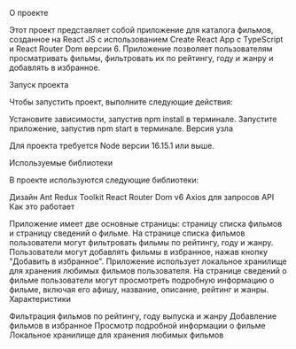 О проекте

Этот проект представляет собой приложение для каталога фильмов, созданное на React JS с использованием Create React App с TypeScript и React Router Dom версии 6. Приложение позволяет пользователям просматривать фильмы, фильтровать их по рейтингу, году и жанру и добавлять в избранное.

Запуск проекта

Чтобы запустить проект, выполните следующие действия:

Установите зависимости, запустив npm install в терминале.
Запустите приложение, запустив npm start в терминале.
Версия узла

Для проекта требуется Node версии 16.15.1 или выше.

Используемые библиотеки

В проекте используются следующие библиотеки:

Дизайн Ant
Redux Toolkit
React Router Dom v6
Axios для запросов API
Как это работает

Приложение имеет две основные страницы: страницу списка фильмов и страницу сведений о фильме.
На странице списка фильмов пользователи могут фильтровать фильмы по рейтингу, году и жанру.
Пользователи могут добавлять фильмы в избранное, нажав кнопку "Добавить в избранное".
Приложение использует локальное хранилище для хранения любимых фильмов пользователя.
На странице сведений о фильме пользователи могут просмотреть подробную информацию о фильме, включая его афишу, название, описание, рейтинг и жанры.
Характеристики

Фильтрация фильмов по рейтингу, году выпуска и жанру
Добавление фильмов в избранное
Просмотр подробной информации о фильме
Локальное хранилище для хранения любимых фильмов
